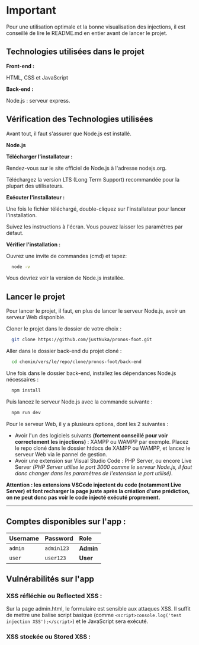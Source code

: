 
# Important

Pour une utilisation optimale et la bonne visualisation des injections, il est conseillé de lire le README.md en entier avant de lancer le projet.

## Technologies utilisées dans le projet

**Front-end :**

HTML, CSS et JavaScript

**Back-end :**

Node.js : serveur express.


## Vérification des Technologies utilisées

Avant tout, il faut s'assurer que Node.js est installé.

**Node.js**

**Télécharger l'installateur :**

Rendez-vous sur le site officiel de Node.js à l'adresse nodejs.org.

Téléchargez la version LTS (Long Term Support) recommandée pour la plupart des utilisateurs.

**Exécuter l'installateur :**

Une fois le fichier téléchargé, double-cliquez sur l'installateur pour lancer l'installation.

Suivez les instructions à l'écran. Vous pouvez laisser les paramètres par défaut.

**Vérifier l'installation :**

Ouvrez une invite de commandes (cmd) et tapez:

```bash
  node -v
```
Vous devriez voir la version de Node.js installée.


## Lancer le projet

Pour lancer le projet, il faut, en plus de lancer le serveur Node.js, avoir un serveur Web disponible.

Cloner le projet dans le dossier de votre choix :

```bash
  git clone https://github.com/justNuka/pronos-foot.git
```

Aller dans le dossier back-end du projet cloné :

```bash
  cd chemin/vers/le/repo/clone/pronos-foot/back-end
```

Une fois dans le dossier back-end, installez les dépendances Node.js nécessaires :

```bash
  npm install
```

Puis lancez le serveur Node.js avec la commande suivante :

```bash
  npm run dev
```

Pour le serveur Web, il y a plusieurs options, dont les 2 suivantes : 


- Avoir l'un des logiciels suivants **(fortement conseillé pour voir correctement les injections)** : XAMPP ou WAMPP par exemple. Placez le repo cloné dans le dossier htdocs de XAMPP ou WAMPP, et lancez le serveur Web via le pannel de gestion.
- Avoir une extension sur Visual Studio Code : PHP Server, ou encore Live Server *(PHP Server utilise le port 3000 comme le serveur Node.js, il faut donc changer dans les paramètres de l'extension le port utilisé)*.

**Attention : les extensions VSCode injectent du code (notamment Live Server) et font recharger la page juste après la création d'une prédiction, on ne peut donc pas voir le code injecté exécuté proprement.**

---

## Comptes disponibles sur l'app :

| Username  | Password   | Role      |
| :-------- | :-------   | :---------|
| `admin  ` | `admin123` | **Admin** |
| `user   ` | `user123`  | **User**  |


## Vulnérabilités sur l'app

### XSS réfléchie ou Reflected XSS :

Sur la page admin.html, le formulaire est sensible aux attaques XSS. Il suffit de mettre une balise script basique (comme ```<script>console.log('test injection XSS');</script>```)  et le JavaScript sera exécuté.

### XSS stockée ou Stored XSS :